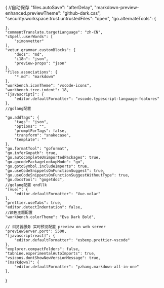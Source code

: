 {
    //自动保存
    "files.autoSave": "afterDelay",
    "markdown-preview-enhanced.previewTheme": "github-dark.css",
    "security.workspace.trust.untrustedFiles": "open",
    "go.alternateTools": {
    
    },
    "commentTranslate.targetLanguage": "zh-CN",
    "cSpell.userWords": [
        "simonvetter"
    ],
    "vetur.grammar.customBlocks": {
        "docs": "md",
        "i18n": "json",
        "preview-props": "json"
    },
    "files.associations": {
        "*.md": "markdown"
    },
    "workbench.iconTheme": "vscode-icons",
    "workbench.tree.indent": 18,
    "[javascript]": {
        "editor.defaultFormatter": "vscode.typescript-language-features"
    },
    //golang配置

    "go.addTags": {
        "tags": "json",
        "options": "",
        "promptForTags": false,
        "transform": "snakecase",
        "template": ""
    },
    "go.formatTool": "goformat",
    "go.inferGopath": true,
    "go.autocompleteUnimportedPackages": true,
    "go.gocodePackageLookupMode": "go",
    "go.gotoSymbol.includeImports": true,
    "go.useCodeSnippetsOnFunctionSuggest": true,
    "go.useCodeSnippetsOnFunctionSuggestWithoutType": true,
    "go.docsTool": "gogetdoc",
    //golang配置 endllk
    "[vue]": {
        "editor.defaultFormatter": "Vue.volar"
    },
    "prettier.useTabs": true,
    "editor.detectIndentation": false,
    //颜色主题配置
    "workbench.colorTheme": "Eva Dark Bold",

    // 浏览器服务 实时预览配置 preview on web server
    "previewServer.port": 5500,
    "[javascriptreact]": {
        "editor.defaultFormatter": "esbenp.prettier-vscode"
    },
    "explorer.compactFolders": false,
    "tabnine.experimentalAutoImports": true,
    "vsicons.dontShowNewVersionMessage": true,
    "[markdown]": {
        "editor.defaultFormatter": "yzhang.markdown-all-in-one"
    },
   
    
    
}

